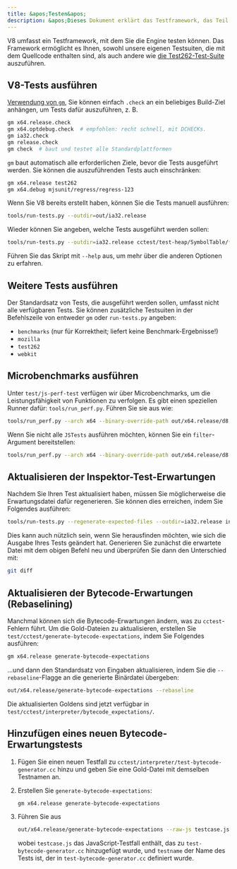 ```yaml
---
title: &apos;Testen&apos;
description: &apos;Dieses Dokument erklärt das Testframework, das Teil des V8-Repositorys ist.&apos;
---
```

V8 umfasst ein Testframework, mit dem Sie die Engine testen können. Das Framework ermöglicht es Ihnen, sowohl unsere eigenen Testsuiten, die mit dem Quellcode enthalten sind, als auch andere wie [die Test262-Test-Suite](https://github.com/tc39/test262) auszuführen.

## V8-Tests ausführen

[Verwendung von `gm`](/docs/build-gn#gm), Sie können einfach `.check` an ein beliebiges Build-Ziel anhängen, um Tests dafür auszuführen, z. B.

```bash
gm x64.release.check
gm x64.optdebug.check  # empfohlen: recht schnell, mit DCHECKs.
gm ia32.check
gm release.check
gm check  # baut und testet alle Standardplattformen
```

`gm` baut automatisch alle erforderlichen Ziele, bevor die Tests ausgeführt werden. Sie können die auszuführenden Tests auch einschränken:

```bash
gm x64.release test262
gm x64.debug mjsunit/regress/regress-123
```

Wenn Sie V8 bereits erstellt haben, können Sie die Tests manuell ausführen:

```bash
tools/run-tests.py --outdir=out/ia32.release
```

Wieder können Sie angeben, welche Tests ausgeführt werden sollen:

```bash
tools/run-tests.py --outdir=ia32.release cctest/test-heap/SymbolTable/* mjsunit/delete-in-eval
```

Führen Sie das Skript mit `--help` aus, um mehr über die anderen Optionen zu erfahren.

## Weitere Tests ausführen

Der Standardsatz von Tests, die ausgeführt werden sollen, umfasst nicht alle verfügbaren Tests. Sie können zusätzliche Testsuiten in der Befehlszeile von entweder `gm` oder `run-tests.py` angeben:

- `benchmarks` (nur für Korrektheit; liefert keine Benchmark-Ergebnisse!)
- `mozilla`
- `test262`
- `webkit`

## Microbenchmarks ausführen

Unter `test/js-perf-test` verfügen wir über Microbenchmarks, um die Leistungsfähigkeit von Funktionen zu verfolgen. Es gibt einen speziellen Runner dafür: `tools/run_perf.py`. Führen Sie sie aus wie:

```bash
tools/run_perf.py --arch x64 --binary-override-path out/x64.release/d8 test/js-perf-test/JSTests.json
```

Wenn Sie nicht alle `JSTests` ausführen möchten, können Sie ein `filter`-Argument bereitstellen:

```bash
tools/run_perf.py --arch x64 --binary-override-path out/x64.release/d8 --filter JSTests/TypedArrays test/js-perf-test/JSTests.json
```

## Aktualisieren der Inspektor-Test-Erwartungen

Nachdem Sie Ihren Test aktualisiert haben, müssen Sie möglicherweise die Erwartungsdatei dafür regenerieren. Sie können dies erreichen, indem Sie Folgendes ausführen:

```bash
tools/run-tests.py --regenerate-expected-files --outdir=ia32.release inspector/debugger/set-instrumentation-breakpoint
```

Dies kann auch nützlich sein, wenn Sie herausfinden möchten, wie sich die Ausgabe Ihres Tests geändert hat. Generieren Sie zunächst die erwartete Datei mit dem obigen Befehl neu und überprüfen Sie dann den Unterschied mit:

```bash
git diff
```

## Aktualisieren der Bytecode-Erwartungen (Rebaselining)

Manchmal können sich die Bytecode-Erwartungen ändern, was zu `cctest`-Fehlern führt. Um die Gold-Dateien zu aktualisieren, erstellen Sie `test/cctest/generate-bytecode-expectations`, indem Sie Folgendes ausführen:

```bash
gm x64.release generate-bytecode-expectations
```

…und dann den Standardsatz von Eingaben aktualisieren, indem Sie die `--rebaseline`-Flagge an die generierte Binärdatei übergeben:

```bash
out/x64.release/generate-bytecode-expectations --rebaseline
```

Die aktualisierten Goldens sind jetzt verfügbar in `test/cctest/interpreter/bytecode_expectations/`.

## Hinzufügen eines neuen Bytecode-Erwartungstests

1. Fügen Sie einen neuen Testfall zu `cctest/interpreter/test-bytecode-generator.cc` hinzu und geben Sie eine Gold-Datei mit demselben Testnamen an.

1. Erstellen Sie `generate-bytecode-expectations`:

    ```bash
    gm x64.release generate-bytecode-expectations
    ```

1. Führen Sie aus

    ```bash
    out/x64.release/generate-bytecode-expectations --raw-js testcase.js --output=test/cctest/interpreter/bytecode-expectations/testname.golden
    ```

    wobei `testcase.js` das JavaScript-Testfall enthält, das zu `test-bytecode-generator.cc` hinzugefügt wurde, und `testname` der Name des Tests ist, der in `test-bytecode-generator.cc` definiert wurde.
